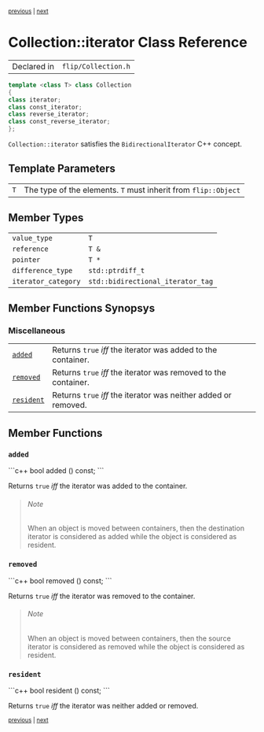 <p><sup><a href="Collection.md">previous</a> | <a href="collection_iterator.md">next</a></sup></p>

<h1>Collection::iterator Class Reference</h1>

<table><tr><td>Declared in</td><td><code>flip/Collection.h</code></td></tr>
</table>

```c++
template <class T> class Collection
{
class iterator;
class const_iterator;
class reverse_iterator;
class const_reverse_iterator;
};
```

<p><code>Collection::iterator</code> satisfies the <code>BidirectionalIterator</code> C++ concept.</p>

<h2>Template Parameters</h2>

<table><tr><td><code>T</code></td><td>The type of the elements. <code>T</code> must inherit from <code>flip::Object</code></td></tr>
</table>

<h2>Member Types</h2>

<table><tr><td><code>value_type</code></td><td><code>T</code></td></tr>
<tr><td><code>reference</code></td><td><code>T &</code></td></tr>
<tr><td><code>pointer</code></td><td><code>T *</code></td></tr>
<tr><td><code>difference_type</code></td><td><code>std::ptrdiff_t</code></td></tr>
<tr><td><code>iterator_category</code></td><td><code>std::bidirectional_iterator_tag</code></td></tr>
</table>

<h2>Member Functions Synopsys</h2>

<h3>Miscellaneous</h3>

<table><tr><td><code><a href="#member-function-added">added</a></code></td><td>Returns <code>true</code> <em>iff</em> the iterator was added to the container.</td></tr>
<tr><td><code><a href="#member-function-removed">removed</a></code></td><td>Returns <code>true</code> <em>iff</em> the iterator was removed to the container.</td></tr>
<tr><td><code><a href="#member-function-resident">resident</a></code></td><td>Returns <code>true</code> <em>iff</em> the iterator was neither added or removed.</td></tr>
</table>

<h2>Member Functions</h2>

<h3 id="member-function-added"><code>added</code></h3>
```c++
bool added () const;
```

<p>Returns <code>true</code> <em>iff</em> the iterator was added to the container.</p>

<blockquote><h6>Note</h6> When an object is moved between containers, then the destination iterator is considered as added while the object is considered as resident.</blockquote>

<h3 id="member-function-removed"><code>removed</code></h3>
```c++
bool removed () const;
```

<p>Returns <code>true</code> <em>iff</em> the iterator was removed to the container.</p>

<blockquote><h6>Note</h6> When an object is moved between containers, then the source iterator is considered as removed while the object is considered as resident.</blockquote>

<h3 id="member-function-resident"><code>resident</code></h3>
```c++
bool resident () const;
```

<p>Returns <code>true</code> <em>iff</em> the iterator was neither added or removed.</p>

<p><sup><a href="Collection.md">previous</a> | <a href="collection_iterator.md">next</a></sup></p>

